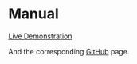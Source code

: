 # Manual

[Live Demonstration](https://www.youtube.com/watch?v=jrAefkp8gts&t=4s)

And the corresponding [GitHub](https://github.com/sayanadhikari/wipi/blob/simple/README.md) page.

